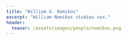 ```yaml
---
title: "William G. Nomikos"
excerpt: "William Nomikos studies xxx."
header:
  teaser: /assets/images/people/nomikos.png
---
```

